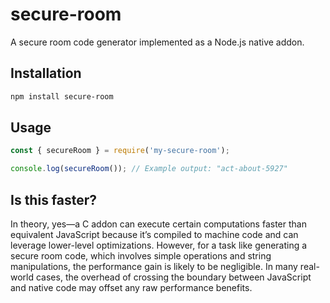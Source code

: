 # secure-room

A secure room code generator implemented as a Node.js native addon.

## Installation

```bash
npm install secure-room
```

## Usage

```javascript
const { secureRoom } = require('my-secure-room');

console.log(secureRoom()); // Example output: "act-about-5927"
```

## Is this faster?

In theory, yes—a C addon can execute certain computations faster than equivalent JavaScript because it’s compiled to machine code and can leverage lower-level optimizations. However, for a task like generating a secure room code, which involves simple operations and string manipulations, the performance gain is likely to be negligible. In many real-world cases, the overhead of crossing the boundary between JavaScript and native code may offset any raw performance benefits.